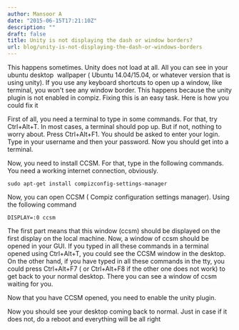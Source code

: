 ```yaml
---
author: Mansoor A
date: "2015-06-15T17:21:10Z"
description: ""
draft: false
title: Unity is not displaying the dash or window borders?
url: blog/unity-is-not-displaying-the-dash-or-windows-borders
---
```



This happens sometimes. Unity does not load at all. All you can see in your ubuntu desktop  wallpaper ( Ubuntu 14.04/15.04, or whatever version that is using unity). If you use any keyboard shortcuts to open up a window, like terminal, you won't see any window border. This happens because the unity plugin is not enabled in compiz. Fixing this is an easy task. Here is how you could fix it

First of all, you need a terminal to type in some commands. For that, try Ctrl+Alt+T. In most cases, a terminal should pop up. But if not, nothing to worry about. Press Ctrl+Alt+F1. You should be asked to enter your login. Type in your username and then your password. Now you should get into a terminal.

Now, you need to install CCSM. For that, type in the following commands. You need a working internet connection, obviously.

```
sudo apt-get install compizconfig-settings-manager
```

Now, you can open CCSM ( Compiz configuration settings manager). Using the following command

```
DISPLAY=:0 ccsm
```

The first part means that this window (ccsm) should be displayed on the first display on the local machine. Now, a window of ccsm should be opened in your GUI. If you typed in all these commands in a terminal opened using Ctrl+Alt+T, you could see the CCSM window in the desktop. On the other hand, if you have typed in all these commands in the tty, you could press Ctrl+Alt+F7 ( or Ctrl+Alt+F8 if the other one does not work) to get back to your normal desktop. There you can see a window of ccsm waiting for you.

Now that you have CCSM opened, you need to enable the unity plugin.

Now you should see your desktop coming back to normal. Just in case if it does not, do a reboot and everything will be all right

